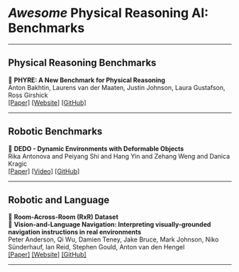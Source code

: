 # *Awesome* Physical Reasoning AI: Benchmarks  

---
## Physical Reasoning Benchmarks  

📄 **PHYRE: A New Benchmark for Physical Reasoning**  
Anton Bakhtin, Laurens van der Maaten, Justin Johnson, Laura Gustafson, Ross Girshick  
[[Paper]](https://arxiv.org/abs/1908.05656)  [[Website]](https://phyre.ai)  [[GitHub]](https://github.com/facebookresearch/phyre)  

---
## Robotic Benchmarks

📄 **DEDO - Dynamic Environments with Deformable Objects**  
Rika Antonova and Peiyang Shi and Hang Yin and Zehang Weng and Danica Kragic  
[[Paper]](https://openreview.net/forum?id=WcY35wjmCBA)  [[Video]](https://www.youtube.com/watch?v=5eA8z80c9Zc)  [[GitHub]](https://github.com/contactrika/dedo)  

---
## Robotic and Language

📄 **Room-Across-Room (RxR) Dataset**  
📄 **Vision-and-Language Navigation: Interpreting visually-grounded navigation instructions in real environments**  
Peter Anderson, Qi Wu, Damien Teney, Jake Bruce, Mark Johnson, Niko Sünderhauf, Ian Reid, Stephen Gould, Anton van den Hengel  
[[Paper]](https://arxiv.org/abs/1711.07280)  [[Website]](https://bringmeaspoon.org)  [[GitHub]](https://github.com/google-research-datasets/RxR)  

---

